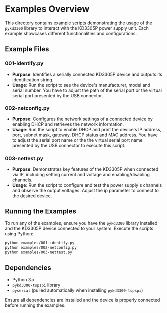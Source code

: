 # Examples Overview

This directory contains example scripts demonstrating the usage of the `pykd3300` library to interact with the KD3305P power supply unit. Each example showcases different functionalities and configurations.

## Example Files

### 001-identify.py

- **Purpose**: Identifies a serially connected KD3305P device and outputs its identification string.
- **Usage**: Run the script to see the device's manufacturer, model and serial number. You have to adjust the path of the serial port or the virtual serial port presented by the USB connector.

### 002-netconfig.py

- **Purpose**: Configures the network settings of a connected device by enabling DHCP and retrieves the network information.
- **Usage**: Run the script to enable DHCP and print the device's IP address, port, subnet mask, gateway, DHCP status and MAC address. You have to adjust the serial port name or the the virtual serial port name presented by the USB connector to execute this script.

### 003-nettest.py

- **Purpose**: Demonstrates key features of the KD3305P when connected via IP, including setting current and voltage and enabling/disabling channels.
- **Usage**: Run the script to configure and test the power supply's channels and observe the output voltages. Adjust the ip parameter to connect to the desired device.

## Running the Examples

To run any of the examples, ensure you have the `pykd3300` library installed and the KD3305P device connected to your system. Execute the scripts using Python:

```bash
python examples/001-identify.py
python examples/002-netconfig.py
python examples/003-nettest.py
```

## Dependencies

- Python 3.x
- `pykd3300-tspspi` library
- `pyserial` (pulled automatically when installing `pykd3300-tspspi`)

Ensure all dependencies are installed and the device is properly connected before running the examples.